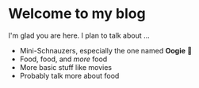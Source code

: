 # Welcome to my blog

I'm glad you are here. I plan to talk about ...

* Mini-Schnauzers, especially the one named **Oogie** :dog:
* Food, food, and *more* food
* More basic stuff like movies 
* Probably talk more about food 
